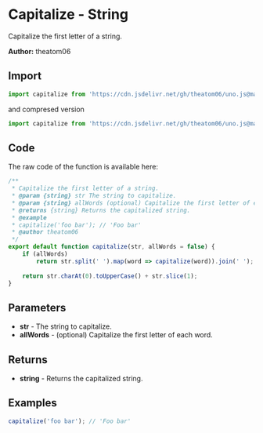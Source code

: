 # Capitalize - String
Capitalize the first letter of a string.

**Author:** theatom06

## Import 

```js
import capitalize from 'https://cdn.jsdelivr.net/gh/theatom06/uno.js@main/lib/String/capitalize.js';
```
and compresed version
```js
import capitalize from 'https://cdn.jsdelivr.net/gh/theatom06/uno.js@main/lib/String/capitalize.min.js';
```

## Code
The raw code of the function is available here:
```js
/**
 * Capitalize the first letter of a string.
 * @param {string} str The string to capitalize.
 * @param {string} allWords (optional) Capitalize the first letter of each word.
 * @returns {string} Returns the capitalized string.
 * @example
 * capitalize('foo bar'); // 'Foo bar'
 * @author theatom06
 */
export default function capitalize(str, allWords = false) {
    if (allWords) 
        return str.split(' ').map(word => capitalize(word)).join(' ');
    
    return str.charAt(0).toUpperCase() + str.slice(1);
}
```

## Parameters
* **str** - The string to capitalize.
* **allWords** - (optional) Capitalize the first letter of each word.


## Returns
* **string** - Returns the capitalized string.


## Examples
```js
capitalize('foo bar'); // 'Foo bar'

```